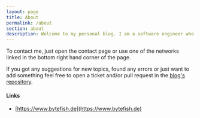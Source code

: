 ```yaml
---
layout: page
title: About
permalink: /about
section: about
description: Welcome to my personal blog. I am a software engineer who likes writing about programming and everything related.
---
```

To contact me, just open the contact page or use one of the networks linked in the bottom right hand corner of the page.  
  
 If you got any suggestions for new topics, found any errors or just want to add something feel free to open a ticket and/or pull request in the [blog's repository](https://github.com/JensKnipper/personal-blog).

#### Links

- [https://www.bytefish.de](https://www.bytefish.de)